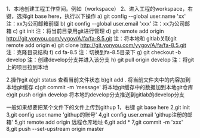 1、本地创建工程工作空间。例如（workspace）
2、进入工程的workspace，右键，选择git base here，执行以下操作
	a) git config --global user.name 'xx'  注：xx为公司邮箱前缀
	b) git config --global user.email 'xxx'  注：xx为公司邮箱
	c) git init 注：将当前目录用git进行管理
d) git remote add origin http://git.yonyou.com/yygov/A/fa/fa-8.5.git  注：将本地和   gitlab关联git remote add origin
e) git clone http://git.yonyou.com/yygov/A/fa/fa-8.5.git 注：克隆目录结构
f)  cd fa-8.5 注：切换到fa-8.5目录下
	g) git checkout -b develop 注：创建develop分支并进入该分支
	h) git pull origin develop 注：将git上的项目拉到本地

2.操作git
	a)git status 查看当前文件状态
	b)git add . 将当前文件夹中的内容加到本地git缓存
	c)git commit -m 'message' 将本地git缓存中的数据加到本地git仓库
	e)git push origin develop 将本地的develop分支推送到gitlab的develop分支




一般如果想要把某个文件下的文件上传到githup
 1，右键  git base here
 2,git init
 3,git config user.name 'githup的账号'
 4,git config user.email 'githup注册的邮箱'
 5,git remote add origin 远程仓库地址
 6,git add *
 7,git commit -m 'xxx'
 8,git push --set-upstream origin master
